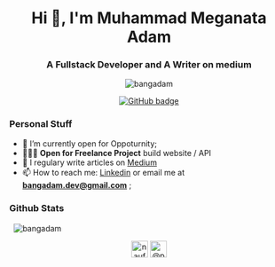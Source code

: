 <h1 align="center">Hi 👋, I'm Muhammad Meganata Adam</h1>
<h3 align="center">A Fullstack Developer and A Writer on medium</h3>

<p align="center"> <img src="https://komarev.com/ghpvc/?username=bangadam" alt="bangadam" /> </p>

<p align="center">
  <a href="https://github.com/bangadam?tab=followers">
    <img src="https://img.shields.io/github/followers/bangadam?label=Followers&logo=GitHub&style=for-the-badge" alt="GitHub badge" />
  </a>
</p>

### Personal Stuff
- 🔭 I’m currently open for Oppoturnity;
- 👨🏼‍💻 **Open for Freelance Project** build website / API
- 📝 I regulary write articles on [Medium](https://bangadam-dev.medium.com)
- 📫 How to reach me: [Linkedin](https://linkedin.com/in/bangadam/) or email me at **bangadam.dev@gmail.com**  ;


### Github Stats

<p>&nbsp;
    <img align="center" src="https://github-readme-stats.vercel.app/api?username=bangadam&show_icons=true" alt="bangadam" />
</p>

<p align="center">
    <a href="https://linkedin.com/in/bangadam" target="blank"><img align="center" src="https://cdn.jsdelivr.net/npm/simple-icons@3.0.1/icons/linkedin.svg" alt="naufaldi" height="30" width="30" /></a>
    <a href="https://medium.com/@bangadam-dev" target="blank"><img align="center" src="https://cdn.jsdelivr.net/npm/simple-icons@3.0.1/icons/medium.svg" alt="@pbteja1998" height="30" width="30" /></a>    
</p>
